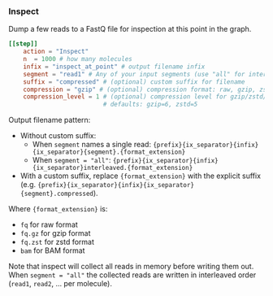 
### Inspect

Dump a few reads to a FastQ file for inspection at this point in the graph.

```toml
[[step]]
    action = "Inspect"
    n  = 1000 # how many molecules 
    infix = "inspect_at_point" # output filename infix
    segment = "read1" # Any of your input segments (use "all" for interleaved output)
    suffix = "compressed" # (optional) custom suffix for filename
    compression = "gzip" # (optional) compression format: raw, gzip, zstd
    compression_level = 1 # (optional) compression level for gzip/zstd/bam (gzip, zstd: 1-22)
                          # defaults: gzip=6, zstd=5
```

Output filename pattern:
- Without custom suffix:
  - When `segment` names a single read: `{prefix}{ix_separator}{infix}{ix_separator}{segment}.{format_extension}`
  - When `segment = "all"`: `{prefix}{ix_separator}{infix}{ix_separator}interleaved.{format_extension}`
- With a custom suffix, replace `{format_extension}` with the explicit suffix (e.g. `{prefix}{ix_separator}{infix}{ix_separator}{segment}.compressed`).

Where `{format_extension}` is:
- `fq` for raw format
- `fq.gz` for gzip format  
- `fq.zst` for zstd format
- `bam` for BAM format


Note that inspect will collect all reads in memory before writing them out.
When `segment = "all"` the collected reads are written in interleaved order
(`read1`, `read2`, … per molecule).
